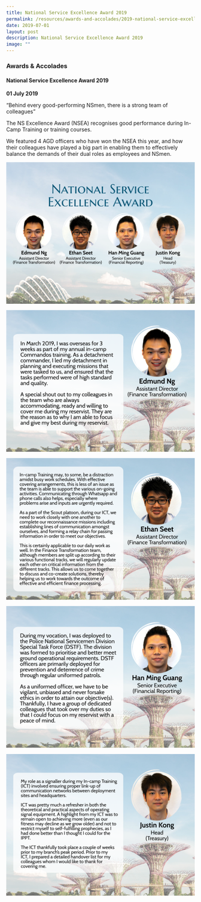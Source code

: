 ```yaml
---
title: National Service Excellence Award 2019
permalink: /resources/awards-and-accolades/2019-national-service-excellence-award-2019/
date: 2019-07-01
layout: post
description: National Service Excellence Award 2019
image: ""
---
```

### Awards & Accolades

#### National Service Excellence Award 2019

**01 July 2019**

“Behind every good-performing NSmen, there is a strong team of colleagues”

The NS Excellence Award (NSEA) recognises good performance during In-Camp Training or training courses.

We featured 4 AGD officers who have won the NSEA this year, and how their colleagues have played a big part in enabling them to effectively balance the demands of their dual roles as employees and NSmen.

![National Service Excellence Award 2019-1](/images/News%20and%20Events/Awards%20&%20Accolades/National-Service-Excellence-Award-2019-1.png)

![National Service Excellence Award 2019-2](/images/News%20and%20Events/Awards%20&%20Accolades/National-Service-Excellence-Award-2019-2.png)

![National Service Excellence Award 2019-3](/images/News%20and%20Events/Awards%20&%20Accolades/National-Service-Excellence-Award-2019-3.png)

![National Service Excellence Award 2019-4](/images/News%20and%20Events/Awards%20&%20Accolades/National-Service-Excellence-Award-2019-4.png)

![National Service Excellence Award 2019-5](/images/News%20and%20Events/Awards%20&%20Accolades/National-Service-Excellence-Award-2019-5.png)